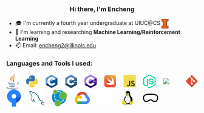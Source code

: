 <!-- ## Hi there 👋 -->

<!--
**XYgugugu/XYgugugu** is a ✨ _special_ ✨ repository because its `README.md` (this file) appears on your GitHub profile.

Here are some ideas to get you started:

- 🔭 I’m currently working on ...
- 🌱 I’m currently learning ...
- 👯 I’m looking to collaborate on ...
- 🤔 I’m looking for help with ...
- 💬 Ask me about ...
- 📫 How to reach me: ...
- 😄 Pronouns: ...
- ⚡ Fun fact: ...
-->

<h3 align="center"> Hi there, I'm Encheng </h3>

- 🎓 I'm currently a fourth year undergraduate at UIUC@CS <a href="https://siebelschool.illinois.edu/academics/undergraduate" target="blank"> <img align="center" src="./images/uiuc_logo.png" height="25" alt="UIUC"> </a>
- 👀 I'm learning and researching **Machine Learning/Reinforcement Learning**
- 📫 Email: encheng2@illinois.edu

<h3 align="left">Languages and Tools I used:</h3>

<div style="display: flex; gap: 20px; align-items: center; font-size: 0;">
  <!-- First Row -->
  <a href="https://www.java.com/en/" target="_blank" rel="noreferrer">
    <img src="./images/Java.svg" alt="Java" width="40" style="display: block;">
  </a>
  <a href="https://www.python.org/" target="_blank" rel="noreferrer">
    <img src="./images/python.svg" alt="Python" width="40" style="display: block;">
  </a>
  <a href="https://en.wikipedia.org/wiki/C_(programming_language)" target="_blank" rel="noreferrer">
    <img src="./images/C.svg" alt="C" width="40" style="display: block;">
  </a>
  <a href="https://en.wikipedia.org/wiki/C%2B%2B" target="_blank" rel="noreferrer">
    <img src="./images/Cpp.svg" alt="C++" width="40" style="display: block;">
  </a>
  <a href="https://learn.microsoft.com/en-us/dotnet/csharp/" target="_blank" rel="noreferrer">
    <img src="./images/Csharp.svg" alt="C#" width="40" style="display: block;">
  </a>
  <a href="https://developer.apple.com/swift/" target="_blank" rel="noreferrer">
    <img src="./images/swift.svg" alt="Swift" width="40" style="display: block;">
  </a>
  <a href="https://www.javascript.com/" target="_blank" rel="noreferrer">
    <img src="./images/javascript.svg" alt="JavaScript" width="40" style="display: block;">
  </a>
  <a href="https://nodejs.org/en" target="_blank" rel="noreferrer">
    <img src="./images/nodejs.svg" alt="Node.js" width="40" style="display: block;">
  </a>
  <a href="https://pytorch.org/" target="_blank" rel="noreferrer">
    <img src="https://upload.wikimedia.org/wikipedia/commons/1/10/PyTorch_logo_icon.svg" alt="PyTorch" width="40" style="display: block;">
  </a>
  <a href="https://git-scm.com/" target="_blank" rel="noreferrer">
    <img src="./images/git.svg" alt="git" width="40" style="display: block;">
  </a>
</div>

<div style="display: flex; gap: 20px; align-items: center; font-size: 0;">
  <!-- Second Row -->
  <a href="https://www.sourcetreeapp.com/" target="_blank" rel="noreferrer">
    <img src="./images/sourcetree.svg" alt="sourcetree" width="40" style="display: block;">
  </a>
  <a href="https://www.mysql.com/" target="_blank" rel="noreferrer">
    <img src="./images/mysql.svg" alt="MySQL" width="40" style="display: block;">
  </a>
  <a href="https://neo4j.com/" target="_blank" rel="noreferrer">
    <img src="./images/neo4j.svg" alt="Neo4j" width="40" style="display: block;">
  </a>
  <a href="https://cloud.google.com/" target="_blank" rel="noreferrer">
    <img src="./images/gcp.svg" alt="gcp" width="40" style="display: block;">
  </a>
  <a href="https://www.unrealengine.com/en-US" target="_blank" rel="noreferrer">
    <img src="./images/unreal.svg" alt="ue" width="40" style="display: block;">
  </a>
  <a href="https://www.linux.org/" target="_blank" rel="noreferrer">
    <img src="./images/linux.svg" alt="linux" width="40" style="display: block;">
  </a>
  <a href="https://www.apple.com/apple-vision-pro/" target="_blank" rel="noreferrer">
    <img src="./images/avp.svg" alt="avp" width="40" style="display: block;">
  </a>
</div>
